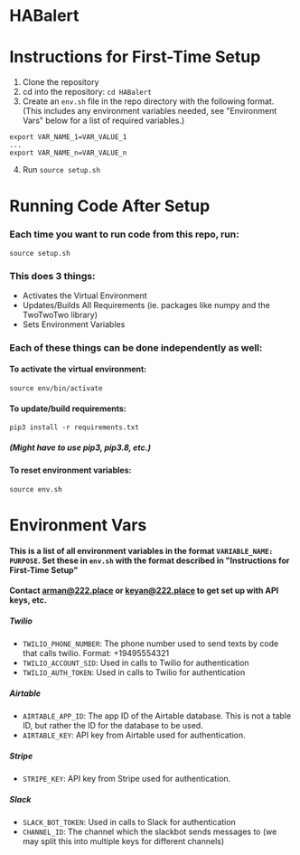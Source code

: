 # HABalert

# Instructions for First-Time Setup

1. Clone the repository
2. cd into the repository: `cd HABalert`
3. Create an `env.sh` file in the repo directory with the following format. (This includes any environment variables needed, see "Environment Vars" below for a list of required variables.)

```
export VAR_NAME_1=VAR_VALUE_1
...
export VAR_NAME_n=VAR_VALUE_n
```
4. Run `source setup.sh`

# Running Code After Setup

### Each time you want to run code from this repo, run: 
  `source setup.sh`
### This does 3 things:
- Activates the Virtual Environment
- Updates/Builds All Requirements (ie. packages like numpy and the TwoTwoTwo library)
- Sets Environment Variables

### Each of these things can be done independently as well:

#### To activate the virtual environment:
`source env/bin/activate`

#### To update/build requirements:
`pip3 install -r requirements.txt`
##### (Might have to use pip3, pip3.8, etc.)

#### To reset environment variables:
`source env.sh`

# Environment Vars
#### This is a list of all environment variables in the format `VARIABLE_NAME: PURPOSE`. Set these in `env.sh` with the format described in "Instructions for First-Time Setup"
#### Contact arman@222.place or keyan@222.place to get set up with API keys, etc.
##### Twilio
- `TWILIO_PHONE_NUMBER`: The phone number used to send texts by code that calls twilio. Format: +19495554321
- `TWILIO_ACCOUNT_SID`: Used in calls to Twilio for authentication
- `TWILIO_AUTH_TOKEN`: Used in calls to Twilio for authentication
##### Airtable
- `AIRTABLE_APP_ID`: The app ID of the Airtable database. This is not a table ID, but rather the ID for the database to be used.
- `AIRTABLE_KEY`: API key from Airtable used for authentication.
##### Stripe
- `STRIPE_KEY`: API key from Stripe used for authentication.
##### Slack
- `SLACK_BOT_TOKEN`: Used in calls to Slack for authentication
- `CHANNEL_ID`: The channel which the slackbot sends messages to (we may split this into multiple keys for different channels)
